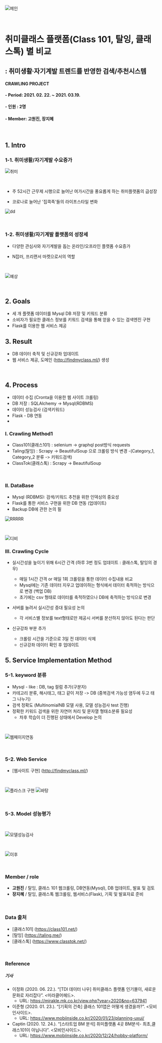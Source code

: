 
<br/>


![메인](https://user-images.githubusercontent.com/75402257/113556709-d3759c00-9637-11eb-9c71-286c13806d29.jpg)

<br/>

# 취미클래스 플랫폼(Class 101, 탈잉, 클래스톡) 별 비교
## : 취미생활∙자기계발 트렌드를 반영한 검색/추천시스템
#### CRAWLING PROJECT
#### - Period: 2021. 02. 22. ~ 2021. 03.19.
#### - 인원 : 2명
#### - Member: 고원진, 장지혜


<br/>

## 1. Intro
### 1-1. 취미생활/자기계발 수요증가

![취미](https://user-images.githubusercontent.com/75402257/109493201-7b46f980-7acf-11eb-8855-40666dccf54e.png)

<br/>

- 주 52시간 근무제 시행으로 늘어난 여가시간을 풍요롭게 하는 취미플랫폼의 급성장 

- 코로나로 늘어난 '집콕족'들의 라이프스타일 변화

![dd](https://user-images.githubusercontent.com/75402257/113546956-fd26c700-9627-11eb-90a3-3178cd817761.PNG)
 
<br/>

### 1-2. 취미생활/자기계발 플랫폼의 성장세


- 다양한 관심사와 자기계발을 돕는 온라인/오프라인 플랫폼 수요증가

- N잡러, 프리랜서 마켓으로서의 역할


<br/>

![예상](https://user-images.githubusercontent.com/75402257/110046690-d9096900-7d8f-11eb-89e6-6fa1be4234bd.PNG)

<br/>

## 2. Goals

- 세 개 플랫폼 데이터를 Mysql DB 저장 및 키워드 분류
- 소비자가 필요한 클래스 정보를 키워드 검색을 통해 얻을 수 있는 검색엔진 구현
- Flask를 이용한 웹 서비스 제공

## 3. Result

- DB 데이터 축적 및 신규강좌 업데이트
- 웹 서비스 제공, 도메인 (http://findmyclass.ml/) 생성

<br/>

## 4. Process
- 데이터 수집 (Cronta을 이용한 웹 사이트 크롤링)
- DB 저장 : SQLAlchemy -> Mysql(RDBMS) 
- 데이터 성능검사 (검색키워드)
- Flask - DB 연동 
- 
### I. Crawling Method1
- Class101(클래스101) : selenium -> graphql post방식 requests
- Taling(탈잉) : Scrapy -> BeautifulSoup 으로 크롤링 방식 변경
   -(Category_1, Category_2 분류 -> 키워드검색)
- ClassTok(클래스톡) : Scrapy -> BeautifulSoup   
<br/>


### II. DataBase
- Mysql (RDBMS): 검색/키워드 추천을 위한 인덱싱의 중요성
- Flask를 통한 서비스 구현을 위한 DB 연동 (업데이트)
- Backup DB에 관한 논의 필

![RRRRR](https://user-images.githubusercontent.com/75402257/111388988-9468c080-86f3-11eb-8f39-e59c8e5bf4b5.PNG)

<br/>

![디비](https://user-images.githubusercontent.com/75402257/113553916-711a9c80-9633-11eb-8d57-7d6663a0f343.PNG)

### III. Crawling Cycle

- 실시간성을 높이기 위해 6시간 간격 (하루 3번 정도 업데이트 : 클래스톡, 탈잉의 경우)
   - 매일 1시간 간격 or 매일 1회 크롤링을 통한 데이터 수집내용 비교
   - Mysql에는 기존 데이터 지우고 업데이하는 형식에서 데이터 축적하는 방식으로 변경 (백업 DB)
   - 초기에는 csv 형태로 데이터를 축적하였으나 DB에 축적하는 방식으로 변경
   
- 서버를 늘려서 실시간성 증대 필요성 논의
   - 각 서비스별 정보를 text형태로만 제공시 서버를 분산하지 않아도 된다는 판단

- 신규강좌 부분 추가
   - 크롤링 시간을 기준으로 3일 전 데이터 삭제
   - 신규강좌 데이터 확인 후 업데이트

## 5. Service Implementation Method

### 5-1. keyword 분류

- Mysql - like : DB, tag 컬럼 추가(구분자)
- 카테고리 분류, 해시태그, 태그 같이 저장 -> DB (중복검색 가능성 염두에 두고 태그 나누기)
- 검색 정확도 (MultinomialNB 모델 사용, 모델 성능검사 test 진행)
- 정확한 키워드 검색을 위한 자연어 처리 및 문자열 형태소분류 필요성
  - 차후 학습이 더 진행된 상태에서 Develop 논의

<br/>

![웹페이지연동](https://user-images.githubusercontent.com/75402257/113761280-3e1afa80-9752-11eb-8bd4-79e9a0197846.PNG)

<br/>

### 5-2. Web Service

- [웹사이트 구현] (http://findmyclass.ml/)
<br/>

![플라스크 구현](https://user-images.githubusercontent.com/75402257/113553372-a5418d80-9632-11eb-917c-9757a8b856c3.PNG)
![바탕](https://user-images.githubusercontent.com/75402257/113555260-98726900-9635-11eb-824a-c277fbf3fd91.jpg)

<br/>

### 5-3. Model 성능평가
<br/>

![모델성능검사](https://user-images.githubusercontent.com/75402257/113555256-96a8a580-9635-11eb-952e-aa2a2646ef8a.jpg)
 
 <br/>

![이후](https://user-images.githubusercontent.com/75402257/113556165-09665080-9637-11eb-824c-889624fa6923.PNG)

<br/>

### Member / role

- **고원진** / 탈잉, 클래스 101 웹크롤링, DB연동(Mysql), DB 업데이트, 발표 및 검토
- **장지혜** / 탈잉, 클래스톡 웹크롤링, 웹서비스(Flask), 기획 및 발표자료 준비

<br/>



### Data 출처

- [클래스101] (https://class101.net/)
- [탈잉] (https://taling.me/)
- [클래스톡] (https://www.classtok.net/)



<br/>



### Reference


##### 기사
- 이정화 (2020. 06. 22.). “[TDI 데이터 나우] 취미클래스 플랫폼 인기몰이, 새로운 문화로 자리잡다”. <미라클어헤드>.
  - URL: https://mirakle.mk.co.kr/view.php?year=2020&no=637941
- 이준형 (2020. 01. 23.). “[기획의 건축] 클래스 101앱은 어떻게 생겼을까?”. <모비인사이드>.
  - URL: https://www.mobiinside.co.kr/2020/01/23/planning-uxui/
- Captin (2020. 12. 24.). “[스타트업 BM 분석] 취미플랫폼 4곳 BM분석- 최초,클래스101이 아닙니다”. <모비인사이드>.
  - URL: https://www.mobiinside.co.kr/2020/12/24/hobby-platform/


